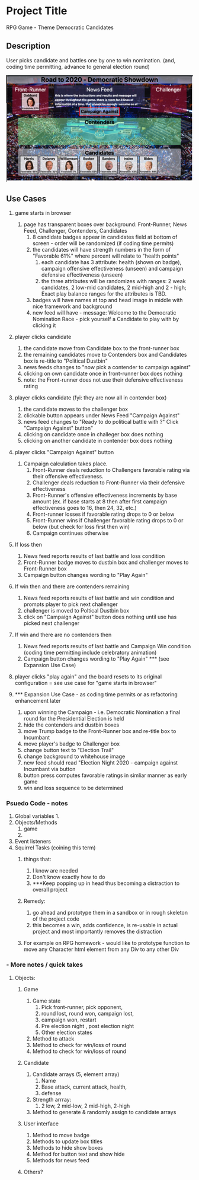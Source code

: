 # Project Title

RPG Game - Theme Democratic Candidates

## Description

User picks candidate and battles one by one to win nomination.
(and, coding time permitting, advance to general election round)

![Democratic Nomination](assets/images/wireframe.png)

## Use Cases

1.  game starts in browser 
    1. page has transparent boxes over background:  Front-Runner, News Feed, Challenger, Contenders, Candidates
        1. 8 candidate badges appear in candidates field at bottom of screen - order will be randomized (if coding time permits)
        2. the candidates will have strength numbers in the form of "Favorable 61%" where percent will relate to "health points"
            1. each candidate has 3 attribute:  health (shown on badge), campaign offensive effectiveness (unseen) and campaign
              defensive effectiveness (unseen) 
            2. the three attributes will be randomizes with ranges:  2 weak candidates, 2 low-mid candidates, 2 mid-high and 2 - high;
              Exact play balance ranges for the attributes is TBD.
        3. badges will have names at top and head image in middle with nice framework and background
        5. new feed will have - message:  Welcome to the Democratic Nomination Race - pick yourself a Candidate to play with by clicking it

2. player clicks candidate
    1. the candidate move from Candidate box to the front-runner box
    2. the remaining candidates move to Contenders box and Candidates box is re-title to "Political Dustbin"
    3. news feeds changes to  "now pick a contender to campaign against"
    4. clicking on own candidate once in front-runner box does nothing
    5. note: the Front-runner does not use their defensive effectiveness rating

3. player clicks candidate (fyi: they are now all in contender box)
    1. the candidate moves to the challenger box
    2. clickable button appears under News Feed "Campaign Against"
    3. news feed changes to "Ready to do political battle with <challenger name>?"  Click "Campaign Against" button"
    4. clicking on candidate once in challeger box does nothing
    4. clicking on another candidate in contender box does nothing

4. player clicks "Campaign Against" button
    1. Campaign calculation takes place.
        1.  Front-Runner deals reduction to Challengers favorable rating via their offensive effectiveness.
        2.  Challenger deals reduction to Front-Runner via their defensive effectiveness
        3.  Front-Runner's offensive effectiveness increments by base amount (ex. if base starts at 8 then after first campaign effectiveness goes to 16, then 24, 32, etc.)
        3.  Front-runner losses if favorable rating drops to 0 or below 
        4.  Front-Runner wins if Challenger favorable rating drops to 0 or below (but check for loss first then win)
        5.  Campaign continues otherwise

  2. If loss then
      1. News feed reports results of last battle and loss condition
      2. Front-Runner badge moves to dustbin box and challenger moves to Front-Runner box
      3. Campaign button changes wording to "Play Again"

  3. If win then and there are contenders remaining
      1. News feed reports results of last battle and win condition and prompts player to pick next challenger
      2. challenger is moved to Poltical Dustbin box
      2. click on "Campaign Against" button does nothing until use has picked next challenger

  4. If win and there are no contenders then 
      1. News feed reports results of last battle and Campaign Win condition (coding time permitting include celebratory animation)
      2. Campaign button changes wording to "Play Again"  *** (see Expansion Use Case)

5. player clicks "play again" and the board resets to its original configuration = see use case for "game starts in browser"

6. *** Expansion Use Case - as coding time permits or as refactoring enhancement later
    1. upon winning the Campaign - i.e. Democratic Nomination a final round for the Presidential Election is held
    2. hide the contenders and dustbin boxes
    3. move Trump badge to the Front-Runner box and re-title box to Incumbant
    4. move player's badge to Challenger box
    5. change button text to "Election Trail"
    6. change background to whitehouse image
    7. new feed should read "Election Night 2020 - campaign against Incumbant via button
    8. button press computes favorable ratings in simliar manner as early game 
    9. win and loss sequence to be determined

### Psuedo Code - notes

1. Global variables
    1. 
2. Objects/Methods
    1. game
    2. 
3. Event listeners
4. Squirrel Tasks (coining this term)   
    1. things that: 
        1. I know are needed
        2. Don't know exactly how to do
        3. ***Keep popping up in head thus becoming a distraction to overall project
    2. Remedy:
        1. go ahead and prototype them in a sandbox or in rough skeleton of the project code
        2. this becomes a win, adds confidence, is re-usable in actual project and most importantly removes the distraction

    1. For example on RPG homework - would like to prototype function to move any Character html element from any Div to any other Div

 ### - More notes / quick takes
1. Objects:
    1. Game
        1. Game state
            1. Pick front-runner, pick opponent, 
            2. round lost, round won, campaign lost, 
            3. campaign won, restart 
            4. Pre election night , post election night 
            5. Other election states
        2. Method to attack 
        3. Method to check for win/loss of round
        4. Method to check for win/loss of round

    2. Candidate 
        1. Candidate arrays (5, element array)
            1. Name
            2. Base attack, current attack, health,      
            3. defense
        2. Strength arrray: 
            1. 2 low, 2 mid-low, 2 mid-high, 2-high
        3. Method to generate & randomly assign to candidate arrays

    3. User interface 
        1. Method to move badge 
        2. Methods to update box titles
        3. Methods to hide show boxes
        4. Method for button text and show hide 
        5. Methods for news feed

    4. Others?